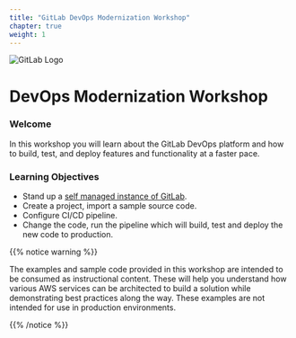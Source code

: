 ```yaml
---
title: "GitLab DevOps Modernization Workshop"
chapter: true
weight: 1
---
```


![GitLab Logo](/images/logo.png)
# DevOps Modernization Workshop

### Welcome

In this workshop you will learn about the GitLab DevOps platform and how to build, test, and deploy features and functionality at a faster pace.

### Learning Objectives
- Stand up a [self managed instance of GitLab](https://aws.amazon.com/marketplace/pp/B07SJ817DX).
- Create a project, import a sample source code.
- Configure CI/CD pipeline.
- Change the code, run the pipeline which will build, test and deploy the new code to production. 

{{% notice warning %}}
<p style='text-align: left;'>
The examples and sample code provided in this workshop are intended to be consumed as instructional content. These will help you understand how various AWS services can be architected to build a solution while demonstrating best practices along the way. These examples are not intended for use in production environments.
</p>
{{% /notice %}}
